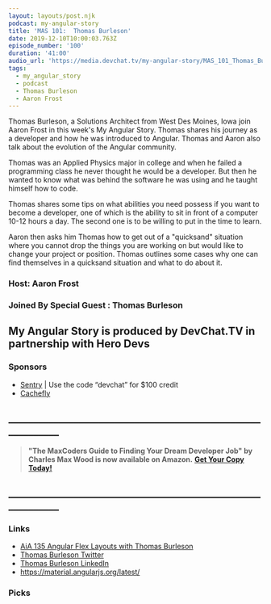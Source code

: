 ```yaml
---
layout: layouts/post.njk
podcast: my-angular-story
title: 'MAS 101:  Thomas Burleson'
date: 2019-12-10T10:00:03.763Z
episode_number: '100'
duration: '41:00'
audio_url: 'https://media.devchat.tv/my-angular-story/MAS_101_Thomas_Burleson.mp3'
tags:
  - my_angular_story
  - podcast
  - Thomas Burleson
  - Aaron Frost
---
```

Thomas Burleson, a Solutions Architect from West Des Moines, Iowa join Aaron Frost in this week's My Angular Story.  Thomas shares his journey as a developer and how he was introduced to Angular. Thomas and Aaron also talk about the evolution of the Angular community. 

Thomas was an Applied Physics major in college and when he failed a programming class he never thought he would be a developer. But then he wanted to know what was behind the software he was using and he taught himself how to code. 

Thomas shares some tips on what abilities you need possess if you want to become a developer, one of which is the ability to sit in front of a computer 10-12 hours a day. The second one is to be willing to put in the time to learn.  

Aaron then asks him Thomas how to get out of a "quicksand" situation where you cannot drop the things you are working on but would like to change your project or position. Thomas outlines some cases why one can find themselves in a quicksand situation and what to do about it.  

### Host: Aaron Frost

### Joined By Special Guest : **Thomas Burleson**

## **My Angular Story is produced by DevChat.TV in partnership with Hero Devs**

### Sponsors

* [Sentry](http://sentry.io/) | Use the code “devchat” for $100 credit 
* [Cachefly](https://www.cachefly.com/)

## **\_\_\_\_\_\_\_\_\_\_\_\_\_\_\_\_\_\_\_\_\_\_\_\_\_\_\_\_\_\_\_\_\_\_\_\_\_\_\_\_\_\_\_\_\_\_\_\_\_\_\_\_\_\_\_\_\_\_\_\_**

> **"The MaxCoders Guide to Finding Your Dream Developer Job" by Charles Max Wood is now available on Amazon.**  [**Get Your Copy Today!**](https://www.amazon.com/gp/product/B081MBL5C9/ref=as_li_ss_tl?ie=UTF8&linkCode=sl1&tag=devchattv-20&linkId=9d61363241636e2546ef46abba198746&language=en_US)

## **\_\_\_\_\_\_\_\_\_\_\_\_\_\_\_\_\_\_\_\_\_\_\_\_\_\_\_\_\_\_\_\_\_\_\_\_\_\_\_\_\_\_\_\_\_\_\_\_\_\_\_\_\_\_\_\_\_\_\_\_**

>

### Links

* [AiA 135 Angular Flex Layouts with Thomas Burleson](https://devchat.tv/adv-in-angular/angular-flex-layouts-with-thomas-burleson/#viewport)
* [Thomas Burleson Twitter](https://twitter.com/ThomasBurleson)
* [Thomas Burleson LinkedIn](https://www.linkedin.com/in/thomasburleson/)
* <https://material.angularjs.org/latest/>

### Picks
